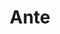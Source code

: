 ---
codehost: https://github.com/https://github.com/jfecher/ante
logohandle: antelang
sort: antelang
title: Ante
website: https://antelang.org/
---
